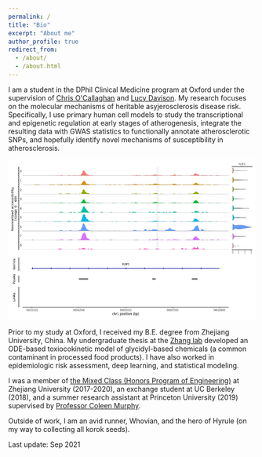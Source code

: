 ```yaml
---
permalink: /
title: "Bio"
excerpt: "About me"
author_profile: true
redirect_from: 
  - /about/
  - /about.html
---
```



I am a student in the DPhil Clinical Medicine program at Oxford under the supervision of [Chris O'Callaghan](https://www.ndm.ox.ac.uk/team/chris-ocallaghan) and [Lucy Davison](https://www.rvc.ac.uk/about/our-people/lucy-davison). My research focuses on the molecular mechanisms of heritable asyjerosclerosis disease risk. Specifically, I use primary human cell models to study the transcriptional and epigenetic regulation at early stages of atherogenesis, integrate the resulting data with GWAS statistics to functionally annotate atherosclerotic SNPs, and hopefully identify novel mechanisms of susceptibility in atherosclerosis. 

 <img src="../images/rs72664324.png" width="598" height="327" class="center">

Prior to my study at Oxford, I received my B.E. degree from Zhejiang University, China. My undergraduate thesis at the [Zhang lab](https://person.zju.edu.cn/en/yzhang) developed an ODE-based toxiocokinetic model of glycidyl-based chemicals (a common contaminant in processed food products). I have also worked in epidemiologic risk assessment, deep learning, and statistical modeling.


I was a member of [the Mixed Class (Honors Program of Engineering)](http://ckc.zju.edu.cn/ckcen/34928/list.htm) at Zhejiang University (2017-2020), an exchange student at UC Berkeley (2018), and a summer research assistant at Princeton University (2019) supervised by [Professor Coleen Murphy](https://murphylab.princeton.edu/).

Outside of work, I am an avid runner, Whovian, and the hero of Hyrule (on my way to collecting all korok seeds).

Last update: Sep 2021
